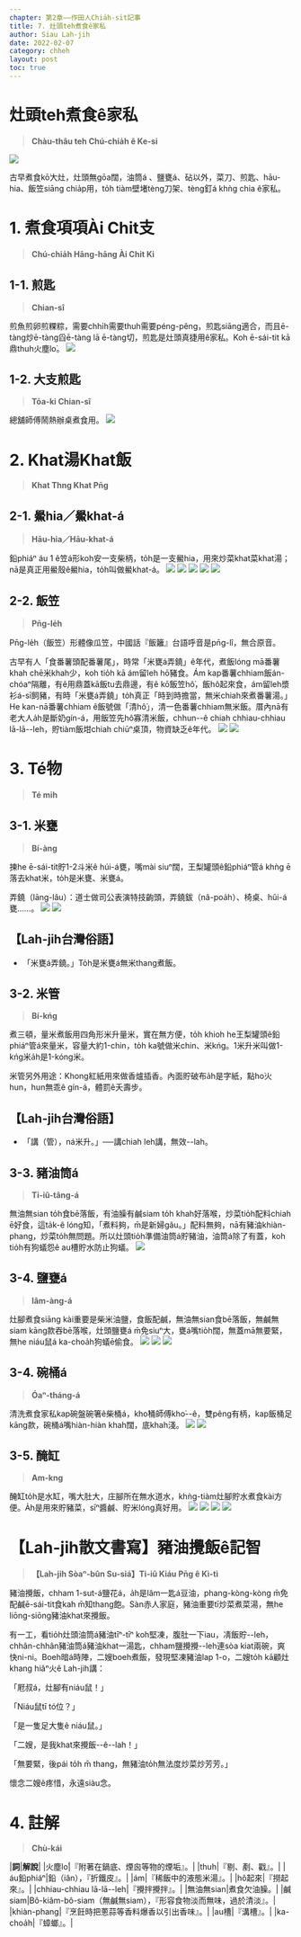 ```yaml
---
chapter: 第2章——作田人Chia̍h-si̍t記事
title: 7. 灶頭teh煮食ê家私
author: Siau Lah-jih
date: 2022-02-07
category: chheh
layout: post
toc: true
---
```



# 灶頭teh煮食ê家私
> **Chàu-thâu teh Chú-chia̍h ê Ke-si**

![](../too5/09/9-4-8a.匏仔匏桸陳慶芳.jpg)

古早煮食kō͘大灶，灶頭無gōa闊，油筒á 、鹽甕á、砧以外，菜刀、煎匙、hāu-hia、飯笠siāng chia̍p用，to̍h tiàm壁堵tèng刀架、tèng釘á khǹg chia ê家私。

# 1. 煮食項項Ài Chit支
>**Chú-chia̍h Hāng-hāng Ài Chit Ki**

## 1-1. 煎匙
>**Chian-sî**

煎魚煎卵煎粿粽，需要chhi̍h需要thuh需要péng-pêng，煎匙siāng適合，而且ē-tàng炒ē-tàng舀ē-tàng lā ē-tàng切，煎匙是灶頭真捷用ê家私。Koh ē-sái-tit kā鼎thuh火塵lo͘。
![](../too5/09/9-4-18.煎匙.jpg)

## 1-2. 大支煎匙
>**Tōa-ki Chian-sî**

總舖師傅鬧熱辦桌煮食用。
![](../too5/09/9-4-19.大支煎匙陳正雄.jpg)

# 2. Khat湯Khat飯
>**Khat Thng Khat Pn̄g**

## 2-1. 鱟hia／鱟khat-á
>**Hāu-hia／Hāu-khat-á**

鉛phiáⁿ áu 1 ê笠á形koh安一支柴柄，to̍h是一支鱟hia，用來炒菜khat菜khat湯；nā是真正用鱟殼ê鱟hia，to̍h叫做鱟khat-á。
![](../too5/09/9-4-5.鱟桸.jpg)
![](../too5/09/9-4-6.泔杓仔鱟桸.jpg)
![](../too5/09/9-4-6b.飯坩鱟桸.jpg)
![](../too5/09/9-4-6a.鱟桸六堆文化園區.jpg)
![](../too5/09/9-4-6c.鱟蕭惠麗.jpg)

## 2-2. 飯笠
>**Pn̄g-le̍h**

Pn̄g-le̍h（飯笠）形體像瓜笠，中國話『飯籬』台語呼音是pn̄g-lî，無合原音。

古早有人「食番薯頭配番薯尾」，時常「米甕á弄鐃」ê年代，煮飯lóng mā番薯khah chē米khah少，koh tio̍h kā ám留leh hō͘豬食。Ám kap番薯chhiam飯án-chóaⁿ隔離，有ê用鼎蓋kā飯tu去鼎邊，有ê kō͘飯笠hô͘，飯hô͘起來食，ám留leh漿衫á-sī飼豬，有時「米甕á弄鐃」to̍h真正「時到時擔當，無米chiah來煮番薯湯。」He kan-nā番薯chhiam ê飯號做「清hô͘」，清一色番薯chhiam無米飯。厝內nā有老大人a̍h是斷奶gín-á，用飯笠先hô͘寡清米飯，chhun--ê chiah chhiau-chhiau lā-lā--leh，貯tiàm飯坩chiah chiūⁿ桌頂，物資缺乏ê年代。
![](../too5/09/9-4-7.飯坩.jpg)
![](../too5/09/9-4-8.飯笠.jpg)


# 3. Té物
>**Té mi̍h**
  

## 3-1. 米甕
>**Bí-àng**

揀he ē-sái-tit貯1-2斗米ê húi-á甕，嘴mài siuⁿ闊，王梨罐頭ê鉛phiáⁿ管á khǹg ē落去khat米，to̍h是米甕、米甕á。

弄鐃（lāng-lâu）：道士做司公表演特技齣頭，弄鐃鈸（nâ-poa̍h）、椅桌、hûi-á甕‥‥‥。
![](../too5/09/9-4-26.甕仔.jpg)
![](../too5/09/9-4-27.甕仔.jpg)

## 【Lah-jih台灣俗語】
- 「米甕á弄鐃。」To̍h是米甕á無米thang煮飯。

## 3-2. 米管
>**Bí-kńg**
  
煮三頓，量米煮飯用四角形米升量米，實在無方便，to̍h khioh he王梨罐頭ê鉛phiáⁿ管á來量米，容量大約1-chin，to̍h ka號做米chin、米kńg。1米升米叫做1-kńg米a̍h是1-kóng米。

米管另外用途：Khong紅紙用來做香爐插香。內面貯破布a̍h是字紙，點ho͘火hun，hun無乖ê gín-á，體罰ê夭壽步。

## 【Lah-jih台灣俗語】
- 「講（管），ná米升。」──講chiah leh講，無效--lah。

## 3-3. 豬油筒á
>**Ti-iû-tâng-á**

無油無sian to̍h食bē落飯，有油臊有鹹siam to̍h khah好落喉，炒菜tio̍h配料chiah ē好食，這ta̍k-ê lóng知，「煮料夠，m̄是新婦gâu。」配料無夠，nā有豬油khiàn-phang，炒菜to̍h無問題。所以灶頭tio̍h準備油筒á貯豬油，油筒á除了有蓋，koh tio̍h有狗蟻怨ê au槽貯水防止狗蟻。
![](../too5/09/9-4-9.豬油筒仔.jpg)

## 3-4. 鹽甕á
>**Iâm-àng-á**

灶腳煮食siāng kài重要是柴米油鹽，食飯配鹹，無油無sian食bē落飯，無鹹無siam kāng款吞bē落喉，灶頭鹽甕á m̄免siuⁿ大，甕á嘴tio̍h闊，無蓋mā無要緊，無he niáu鼠á ka-choa̍h狗蟻ē偷食。
![](../too5/09/9-4-10.甕仔.jpg)
![](../too5/09/9-4-10a.鹽甕仔.jpg)
![](../too5/09/9-4-10b.豆乳甕仔.jpg)

## 3-4. 碗桶á
>**Óaⁿ-tháng-á**
  
清洗煮食家私kap碗盤碗箸ê柴桶á，kho͘桶師傅kho͘--ê，雙pêng有柄，kap飯桶足kāng款，碗桶á嘴hiàn-hiàn khah闊，底khah淺。
![](../too5/09/9-4-28.碗桶仔.jpg)
![](../too5/09/9-4-29.碗桶仔.jpg)

## 3-5. 醃缸
>**Am-kng**
  
醃缸to̍h是水缸，嘴大肚大，庄腳所在無水道水，khǹg-tiàm灶腳貯水煮食kài方便。A̍h是用來貯豬菜，sīⁿ醬鹹、貯米lóng真好用。
![](../too5/09/9-4-24.醃缸.jpg)
![](../too5/09/9-4-25.醃缸.jpg)
![](../too5/09/9-4-25a.醃缸.jpg)
![](../too5/09/9-4-25b.醃缸.jpg)

# 【Lah-jih散文書寫】豬油攪飯ê記智
>**【Lah-jih Sòaⁿ-bûn Su-siá】Ti-iû Kiáu Pn̄g ê Kì-tì**
  

豬油攪飯，chham 1-sut-á鹽花á，a̍h是lâm一匙á豆油，phang-kòng-kòng m̄免配鹹ē-sái-tit食kah m̄知thang飽。Sàn赤人家庭，豬油重要tī炒菜煮菜湯，無he liōng-siōng豬油khat來攪飯。

有一工，看tio̍h灶頭油筒á豬油tīⁿ-tīⁿ koh堅凍，腹肚一下iau，凊飯貯--leh，chhân-chhân豬油筒á豬油khat一湯匙，chham鹽攪攪--leh連sòa kiat兩碗，爽快ni-ni。Boeh暗á時陣，二嫂boeh煮飯，發現堅凍豬油lap 1-o，二嫂to̍h kā顧灶khang hiâⁿ火ê Lah-jih講：

「屘叔á，灶腳有niáu鼠！」

「Niáu鼠tī tó位？」

「是一隻足大隻ê niáu鼠。」

「二嫂，是我khat來攪飯--ê--lah！」

「無要緊，後pái to̍h m̄ thang，無豬油to̍h無法度炒菜炒芳芳。」
  
懷念二嫂ê疼惜，永遠siàu念。

# 4. 註解
> **Chù-kái**

|**詞**|**解說**|
|火塵lo͘|『附著在鍋底、煙囪等物的煙垢』。|
|thuh|『剔、剷、戳』。|
|áu鉛phiáⁿ|鉛（iân），『折鐵皮』。|
|ám|『稀飯中的液態米湯』。|
|hô͘起來|『撈起來』。|
|chhiau-chhiau lā-lā--leh|『攪拌攪拌』。|
|無油無sian|煮食欠油臊。|
|鹹siam|Bô-kiâm-bô-siam（無鹹無siam），『形容食物淡而無味，過於清淡』。|
|khiàn-phang|『烹飪時把蔥蒜等香料爆香以引出香味』。|
|au槽|『溝槽』。|
|ka-choa̍h|『蟑螂』。|
